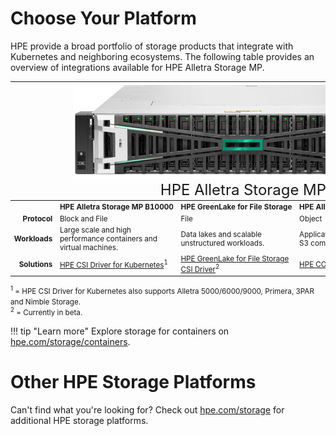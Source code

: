 # Choose Your Platform

HPE provide a broad portfolio of storage products that integrate with Kubernetes and neighboring ecosystems. The following table provides an overview of integrations available for HPE Alletra Storage MP.

<small>
<table>
 <tr>
  <td colspan="4" align="center" style="padding-left:100px">
  <img src="img/alletramp-float.png"> <br/>
  <font size="5em">HPE Alletra Storage MP</font>
 </td>
 </tr>
 <tr>
  <th>
  </th>
  <th>
   HPE&nbsp;Alletra&nbsp;Storage&nbsp;MP&nbsp;B10000
  </th>
  <th>
   HPE&nbsp;GreenLake&nbsp;for&nbsp;File&nbsp;Storage
  </th>
  <th>
   HPE&nbsp;Alletra&nbsp;Storage&nbsp;MP&nbsp;X10000
  </th>
 </tr>
 <tr>
  <td align="right">
  <b>Protocol</b>
  </td>
  <td>
   Block and File
  </td>
  <td>
   File
  </td>
  <td>
   Object
  </td>
 </tr>
 <tr>
  <td align="right">
  <b>Workloads</b>
  </td>
  <td>
   Large scale and high performance containers and virtual machines.
  </td>
  <td>
   Data lakes and scalable unstructured workloads.
  </td>
  <td>
   Applications requiring fast AWS S3 compatible object storage.
  </td>
 </tr>
 <tr>
  <td align="right">
  <b>Solutions</b>
  </td>
  <td>
   <a href="../csi_driver">HPE CSI Driver for Kubernetes</a><sup>1</sup>
  </td>
  <td>
   <a href="../filex_csi_driver">HPE GreenLake for File Storage CSI Driver</a><sup>2</sup>
  </td>
  <td>
   <a href="../cosi_driver/">HPE COSI Driver for Kubernetes</a>
  </td>
 </tr>
</table>

<sup>1</sup> = HPE CSI Driver for Kubernetes also supports Alletra 5000/6000/9000, Primera, 3PAR and Nimble Storage.<br />
<sup>2</sup> = Currently in beta.
</small>

!!! tip "Learn more"
    Explore storage for containers on [hpe.com/storage/containers](http://hpe.com/storage/containers).

# Other HPE Storage Platforms

Can't find what you're looking for? Check out [hpe.com/storage](http://hpe.com/storage) for additional HPE storage platforms.
